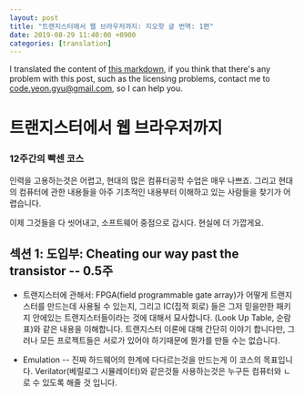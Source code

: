 ```yaml
---
layout: post
title: "트랜지스터에서 웹 브라우저까지: 지오핫 글 번역: 1편"
date: 2019-08-29 11:40:00 +0900
categories: [translation]
---
```


I translated the content of [this markdown](https://github.com/geohot/fromthetransistor), if you think that there's any problem with this post, such as the licensing problems, contact me to code.yeon.gyu@gmail.com, so I can help you.

# 트랜지스터에서 웹 브라우저까지

### 12주간의 빡센 코스

인력을 고용하는것은 어렵고, 현대의 많은 컴퓨터공학 수업은 매우 나쁘죠. 그리고 현대의 컴퓨터에 관한 내용들을 아주 기초적인 내용부터 이해하고 있는 사람들을 찾기가 어렵습니다.

이제 그것들을 다 씻어내고, 소프트웨어 중점으로 갑시다. 현실에 더 가깝게요.

## 섹션 1: 도입부: Cheating our way past the transistor -- 0.5주

- 트랜지스터에 관해서: FPGA(field programmable gate array)가 어떻게 트랜지스터를 만드는데 사용될 수 있는지, 그리고 IC(집적 회로) 들은 그저 믿을만한 패키지 안에있는 트랜지스터들이라는 것에 대해서 묘사합니다. (Look Up Table, 순람표)와 같은 내용을 이해합니다. 트랜지스터 이론에 대해 간단히 이야기 합니다만, 그러나 모든 프로젝트들은 서로가 있어야 하기때문에 뭔가를 만들 수는 없습니다.

* Emulation -- 진짜 하드웨어의 한계에 다다르는것을 만드는게 이 코스의 목표입니다. Verilator(베릴로그 시뮬레이터)와 같은것들 사용하는것은 누구든 컴퓨터와 ㄴ로 수 있도록 해줄 것 입니다.
